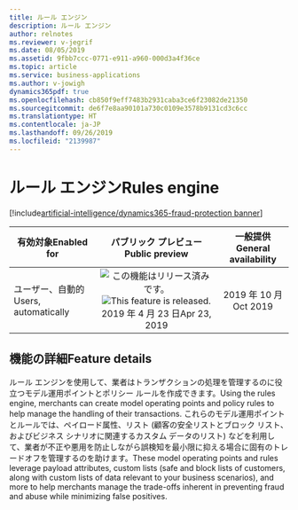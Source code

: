 ```yaml
---
title: ルール エンジン
description: ルール エンジン
author: relnotes
ms.reviewer: v-jegrif
ms.date: 08/05/2019
ms.assetid: 9fbb7ccc-0771-e911-a960-000d3a4f36ce
ms.topic: article
ms.service: business-applications
ms.author: v-jowigh
dynamics365pdf: true
ms.openlocfilehash: cb850f9eff7483b2931caba3ce6f23082de21350
ms.sourcegitcommit: de6f7e8aa90101a730c0109e3578b9131cd3c6cc
ms.translationtype: HT
ms.contentlocale: ja-JP
ms.lasthandoff: 09/26/2019
ms.locfileid: "2139987"
---
```

# <a name="rules-engine"></a><span data-ttu-id="93ae0-103">ルール エンジン</span><span class="sxs-lookup"><span data-stu-id="93ae0-103">Rules engine</span></span>
[!include[artificial-intelligence/dynamics365-fraud-protection banner](../includes/artificial-intelligence/dynamics365-fraud-protection.md)]

| <span data-ttu-id="93ae0-104">有効対象</span><span class="sxs-lookup"><span data-stu-id="93ae0-104">Enabled for</span></span>    |  <span data-ttu-id="93ae0-105">パブリック プレビュー</span><span class="sxs-lookup"><span data-stu-id="93ae0-105">Public preview</span></span> | <span data-ttu-id="93ae0-106">一般提供</span><span class="sxs-lookup"><span data-stu-id="93ae0-106">General availability</span></span> | 
| ---------- | :----------: |:----------: |
|<span data-ttu-id="93ae0-107">ユーザー、自動的</span><span class="sxs-lookup"><span data-stu-id="93ae0-107">Users, automatically</span></span>|<span data-ttu-id="93ae0-108">![この機能はリリース済みです。](/dynamics365-release-plan/media/green-checkmark.png "この機能はリリース済みです。")</span><span class="sxs-lookup"><span data-stu-id="93ae0-108">![This feature is released.](/dynamics365-release-plan/media/green-checkmark.png "This feature is released.")</span></span> <span data-ttu-id="93ae0-109">2019 年 4 月 23 日</span><span class="sxs-lookup"><span data-stu-id="93ae0-109">Apr 23, 2019</span></span>| <span data-ttu-id="93ae0-110">2019 年 10 月</span><span class="sxs-lookup"><span data-stu-id="93ae0-110">Oct 2019</span></span>|






## <a name="feature-details"></a><span data-ttu-id="93ae0-111">機能の詳細</span><span class="sxs-lookup"><span data-stu-id="93ae0-111">Feature details</span></span>
<!--feature detail start -->
<span data-ttu-id="93ae0-112">ルール エンジンを使用して、業者はトランザクションの処理を管理するのに役立つモデル運用ポイントとポリシー ルールを作成できます。</span><span class="sxs-lookup"><span data-stu-id="93ae0-112">Using the rules engine, merchants can create model operating points and policy rules to help manage the handling of their transactions.</span></span> <span data-ttu-id="93ae0-113">これらのモデル運用ポイントとルールでは、ペイロード属性、リスト (顧客の安全リストとブロック リスト、およびビジネス シナリオに関連するカスタム データのリスト) などを利用して、業者が不正や悪用を防止しながら誤検知を最小限に抑える場合に固有のトレードオフを管理するのを助けます。</span><span class="sxs-lookup"><span data-stu-id="93ae0-113">These model operating points and rules leverage payload attributes, custom lists (safe and block lists of customers, along with custom lists of data relevant to your business scenarios), and more to help merchants manage the trade-offs inherent in preventing fraud and abuse while minimizing false positives.</span></span>
<!--feature detail end -->











